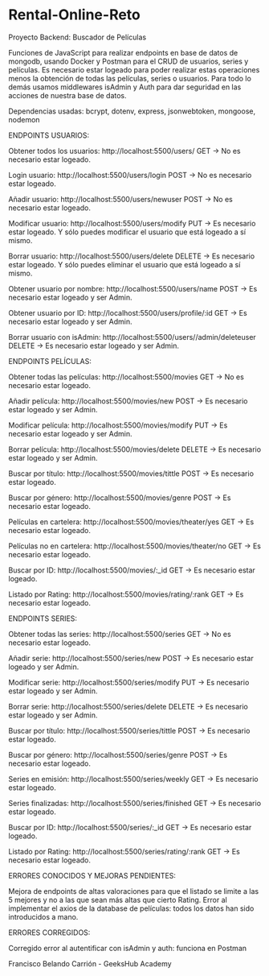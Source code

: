 # Rental-Online-Reto
Proyecto Backend: Buscador de Películas

Funciones de JavaScript para realizar endpoints en base de datos de mongodb, usando Docker y Postman para el CRUD de usuarios, series y películas. Es necesario estar logeado para poder realizar estas operaciones menos la obtención de todas las películas, series o usuarios. Para todo lo demás usamos middlewares isAdmin y Auth para dar seguridad en las acciones de nuestra base de datos.


Dependencias usadas: bcrypt, dotenv, express, jsonwebtoken, mongoose, nodemon




ENDPOINTS USUARIOS:



Obtener todos los usuarios: http://localhost:5500/users/ GET -> No es necesario estar logeado.

Login usuario: http://localhost:5500/users/login POST -> No es necesario estar logeado.

Añadir usuario: http://localhost:5500/users/newuser POST -> No es necesario estar logeado.

Modificar usuario: http://localhost:5500/users/modify PUT -> Es necesario estar logeado. Y sólo puedes modificar el usuario que está logeado a sí mismo.

Borrar usuario: http://localhost:5500/users/delete DELETE -> Es necesario estar logeado. Y sólo puedes eliminar el usuario que está logeado a sí mismo.

Obtener usuario por nombre: http://localhost:5500/users/name POST -> Es necesario estar logeado y ser Admin.

Obtener usuario por ID: http://localhost:5500/users/profile/:id GET -> Es necesario estar logeado y ser Admin.

Borrar usuario con isAdmin: http://localhost:5500/users//admin/deleteuser DELETE -> Es necesario estar logeado y ser Admin.




ENDPOINTS PELÍCULAS:



Obtener todas las películas: http://localhost:5500/movies GET -> No es necesario estar logeado.

Añadir película: http://localhost:5500/movies/new POST -> Es necesario estar logeado y ser Admin.

Modificar película: http://localhost:5500/movies/modify PUT -> Es necesario estar logeado y ser Admin.

Borrar película: http://localhost:5500/movies/delete DELETE -> Es necesario estar logeado y ser Admin.

Buscar por título: http://localhost:5500/movies/tittle POST  -> Es necesario estar logeado.

Buscar por género: http://localhost:5500/movies/genre POST  -> Es necesario estar logeado.

Películas en cartelera: http://localhost:5500/movies/theater/yes GET  -> Es necesario estar logeado.

Películas no en cartelera: http://localhost:5500/movies/theater/no GET  -> Es necesario estar logeado.

Buscar por ID: http://localhost:5500/movies/:_id GET  -> Es necesario estar logeado.

Listado por Rating: http://localhost:5500/movies/rating/:rank GET  -> Es necesario estar logeado.


 

ENDPOINTS SERIES:



Obtener todas las series: http://localhost:5500/series GET -> No es necesario estar logeado.

Añadir serie: http://localhost:5500/series/new POST -> Es necesario estar logeado y ser Admin.

Modificar serie: http://localhost:5500/series/modify PUT -> Es necesario estar logeado y ser Admin.

Borrar serie: http://localhost:5500/series/delete DELETE -> Es necesario estar logeado y ser Admin.

Buscar por título: http://localhost:5500/series/tittle POST -> Es necesario estar logeado.

Buscar por género: http://localhost:5500/series/genre POST -> Es necesario estar logeado.

Series en emisión: http://localhost:5500/series/weekly GET -> Es necesario estar logeado.

Series finalizadas: http://localhost:5500/series/finished GET -> Es necesario estar logeado.

Buscar por ID: http://localhost:5500/series/:_id GET -> Es necesario estar logeado.

Listado por Rating: http://localhost:5500/series/rating/:rank GET -> Es necesario estar logeado.


ERRORES CONOCIDOS Y MEJORAS PENDIENTES:

Mejora de endpoints de altas valoraciones para que el listado se limite a las 5 mejores y no a las que sean más altas que cierto Rating.
Error al implementar el axios de la database de películas: todos los datos han sido introducidos a mano.

ERRORES CORREGIDOS:

Corregido error al autentificar con isAdmin y auth: funciona en Postman


Francisco Belando Carrión - GeeksHub Academy
